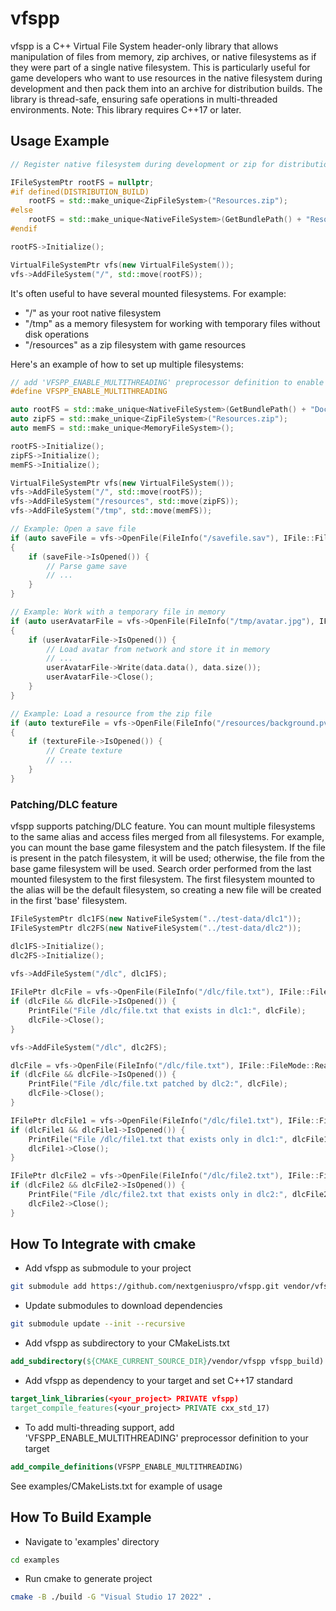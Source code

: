 # vfspp

vfspp is a C++ Virtual File System header-only library that allows manipulation of files from memory, zip archives, or native filesystems as if they were part of a single native filesystem. This is particularly useful for game developers who want to use resources in the native filesystem during development and then pack them into an archive for distribution builds. The library is thread-safe, ensuring safe operations in multi-threaded environments. Note: This library requires C++17 or later.

## Usage Example

```C++
// Register native filesystem during development or zip for distribution build

IFileSystemPtr rootFS = nullptr;
#if defined(DISTRIBUTION_BUILD)
	rootFS = std::make_unique<ZipFileSystem>("Resources.zip");
#else
	rootFS = std::make_unique<NativeFileSystem>(GetBundlePath() + "Resources");
#endif

rootFS->Initialize();

VirtualFileSystemPtr vfs(new VirtualFileSystem());
vfs->AddFileSystem("/", std::move(rootFS));
```

It's often useful to have several mounted filesystems. For example:
- "/" as your root native filesystem
- "/tmp" as a memory filesystem for working with temporary files without disk operations
- "/resources" as a zip filesystem with game resources

Here's an example of how to set up multiple filesystems:

```C++
// add 'VFSPP_ENABLE_MULTITHREADING' preprocessor definition to enable thread-safe operations
#define VFSPP_ENABLE_MULTITHREADING 

auto rootFS = std::make_unique<NativeFileSystem>(GetBundlePath() + "Documents/");
auto zipFS = std::make_unique<ZipFileSystem>("Resources.zip");
auto memFS = std::make_unique<MemoryFileSystem>();

rootFS->Initialize();
zipFS->Initialize();
memFS->Initialize();

VirtualFileSystemPtr vfs(new VirtualFileSystem());
vfs->AddFileSystem("/", std::move(rootFS));
vfs->AddFileSystem("/resources", std::move(zipFS));
vfs->AddFileSystem("/tmp", std::move(memFS));

// Example: Open a save file
if (auto saveFile = vfs->OpenFile(FileInfo("/savefile.sav"), IFile::FileMode::Read))
{
	if (saveFile->IsOpened()) {
		// Parse game save
		// ...
	}
}

// Example: Work with a temporary file in memory
if (auto userAvatarFile = vfs->OpenFile(FileInfo("/tmp/avatar.jpg"), IFile::FileMode::ReadWrite))
{
	if (userAvatarFile->IsOpened()) {
		// Load avatar from network and store it in memory
		// ...
		userAvatarFile->Write(data.data(), data.size());
		userAvatarFile->Close();
	}
}

// Example: Load a resource from the zip file
if (auto textureFile = vfs->OpenFile(FileInfo("/resources/background.pvr"), IFile::FileMode::Read))
{
	if (textureFile->IsOpened()) {
		// Create texture
		// ...
	}
}
```

### Patching/DLC feature

vfspp supports patching/DLC feature. You can mount multiple filesystems to the same alias and access files merged from all filesystems. For example, you can mount the base game filesystem and the patch filesystem. If the file is present in the patch filesystem, it will be used; otherwise, the file from the base game filesystem will be used. Search order performed from the last mounted filesystem to the first filesystem. The first filesystem mounted to the alias will be the default filesystem, so creating a new file will be created in the first 'base' filesystem.

```C++
IFileSystemPtr dlc1FS(new NativeFileSystem("../test-data/dlc1"));
IFileSystemPtr dlc2FS(new NativeFileSystem("../test-data/dlc2"));

dlc1FS->Initialize();
dlc2FS->Initialize();

vfs->AddFileSystem("/dlc", dlc1FS);
	
IFilePtr dlcFile = vfs->OpenFile(FileInfo("/dlc/file.txt"), IFile::FileMode::Read);
if (dlcFile && dlcFile->IsOpened()) {
	PrintFile("File /dlc/file.txt that exists in dlc1:", dlcFile);
	dlcFile->Close();
}

vfs->AddFileSystem("/dlc", dlc2FS);

dlcFile = vfs->OpenFile(FileInfo("/dlc/file.txt"), IFile::FileMode::Read);
if (dlcFile && dlcFile->IsOpened()) {
	PrintFile("File /dlc/file.txt patched by dlc2:", dlcFile);
	dlcFile->Close();
}

IFilePtr dlcFile1 = vfs->OpenFile(FileInfo("/dlc/file1.txt"), IFile::FileMode::Read);
if (dlcFile1 && dlcFile1->IsOpened()) {
	PrintFile("File /dlc/file1.txt that exists only in dlc1:", dlcFile1);
	dlcFile1->Close();
}

IFilePtr dlcFile2 = vfs->OpenFile(FileInfo("/dlc/file2.txt"), IFile::FileMode::Read);
if (dlcFile2 && dlcFile2->IsOpened()) {
	PrintFile("File /dlc/file2.txt that exists only in dlc2:", dlcFile2);
	dlcFile2->Close();
}
```

## How To Integrate with cmake

- Add vfspp as submodule to your project
```bash
git submodule add https://github.com/nextgeniuspro/vfspp.git vendor/vfspp
```
- Update submodules to download dependencies
```bash
git submodule update --init --recursive
```
- Add vfspp as subdirectory to your CMakeLists.txt
```cmake 
add_subdirectory(${CMAKE_CURRENT_SOURCE_DIR}/vendor/vfspp vfspp_build)
```
- Add vfspp as dependency to your target and set C++17 standard
```cmake 
target_link_libraries(<your_project> PRIVATE vfspp)
target_compile_features(<your_project> PRIVATE cxx_std_17)
```
- To add multi-threading support, add 'VFSPP_ENABLE_MULTITHREADING' preprocessor definition to your target
```cmake
add_compile_definitions(VFSPP_ENABLE_MULTITHREADING)
```

See examples/CMakeLists.txt for example of usage

## How To Build Example #

- Navigate to 'examples' directory
```bash
cd examples
```
- Run cmake to generate project
```bash
cmake -B ./build -G "Visual Studio 17 2022" .
```
